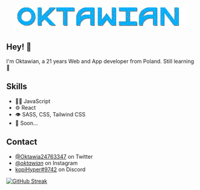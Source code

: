 <h1 align="center">
  <img src="name.gif" alt="Marton Lederer" />
</h1>

## Hey! 👋

I'm Oktawian, a 21 years Web and App developer from Poland. Still learning 🧠

## Skills

- 👨‍💻 JavaScript
- ⚙️ React
- 👁️ SASS, CSS, Tailwind CSS
- 💽 Soon...

## Contact

- [@Oktawia24763347](https://twitter.com/Oktawia24763347) on Twitter
- [@_oktawian_](https://www.instagram.com/_oktawian_/) on Instagram
- [kopiHyper#9742](./) on Discord

[![GitHub Streak](http://github-readme-streak-stats.herokuapp.com?user=kopiHyper&theme=dark)](https://git.io/streak-stats)
